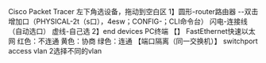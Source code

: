 Cisco Packet Tracer
左下角选设备，拖动到空白区
1】圆形-router路由器
--双击增加口（PHYSICAL-2t（s口），4esw；CONFIG-；CLI命令台）
闪电-连接线（自动选口）
虚线-自己选
2】end devices
PC终端
【】
FastEthernet快速以太网
红色：不连通
黄色：协商
绿色：连通
【端口隔离（同一交换机）】
switchport access vlan 2选择不同的vlan
